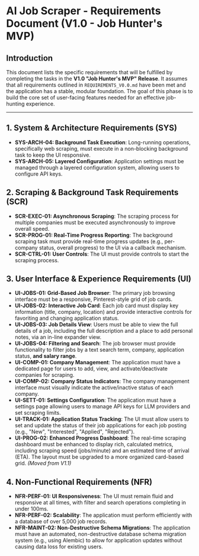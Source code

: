 # AI Job Scraper - Requirements Document (V1.0 - Job Hunter's MVP)

## Introduction

This document lists the specific requirements that will be fulfilled by completing the tasks in the **V1.0 "Job Hunter's MVP" Release**. It assumes that all requirements outlined in `REQUIREMENTS_V0.0.md` have been met and the application has a stable, modular foundation. The goal of this phase is to build the core set of user-facing features needed for an effective job-hunting experience.

---

## 1. System & Architecture Requirements (SYS)

- **SYS-ARCH-04: Background Task Execution**: Long-running operations, specifically web scraping, must execute in a non-blocking background task to keep the UI responsive.
- **SYS-ARCH-05: Layered Configuration**: Application settings must be managed through a layered configuration system, allowing users to configure API keys.

## 2. Scraping & Background Task Requirements (SCR)

- **SCR-EXEC-01: Asynchronous Scraping**: The scraping process for multiple companies must be executed asynchronously to improve overall speed.
- **SCR-PROG-01: Real-Time Progress Reporting**: The background scraping task must provide real-time progress updates (e.g., per-company status, overall progress) to the UI via a callback mechanism.
- **SCR-CTRL-01: User Controls**: The UI must provide controls to start the scraping process.

## 3. User Interface & Experience Requirements (UI)

- **UI-JOBS-01: Grid-Based Job Browser**: The primary job browsing interface must be a responsive, Pinterest-style grid of job cards.
- **UI-JOBS-02: Interactive Job Card**: Each job card must display key information (title, company, location) and provide interactive controls for favoriting and changing application status.
- **UI-JOBS-03: Job Details View**: Users must be able to view the full details of a job, including the full description and a place to add personal notes, via an in-line expander view.
- **UI-JOBS-04: Filtering and Search**: The job browser must provide functionality to filter jobs by a text search term, company, application status, **and salary range**.
- **UI-COMP-01: Company Management**: The application must have a dedicated page for users to add, view, and activate/deactivate companies for scraping.
- **UI-COMP-02: Company Status Indicators**: The company management interface must visually indicate the active/inactive status of each company.
- **UI-SETT-01: Settings Configuration**: The application must have a settings page allowing users to manage API keys for LLM providers and set scraping limits.
- **UI-TRACK-01: Application Status Tracking**: The UI must allow users to set and update the status of their job applications for each job posting (e.g., "New", "Interested", "Applied", "Rejected").
- **UI-PROG-02: Enhanced Progress Dashboard**: The real-time scraping dashboard must be enhanced to display rich, calculated metrics, including scraping speed (jobs/minute) and an estimated time of arrival (ETA). The layout must be upgraded to a more organized card-based grid. *(Moved from V1.1)*

## 4. Non-Functional Requirements (NFR)

- **NFR-PERF-01: UI Responsiveness**: The UI must remain fluid and responsive at all times, with filter and search operations completing in under 100ms.
- **NFR-PERF-02: Scalability**: The application must perform efficiently with a database of over 5,000 job records.
- **NFR-MAINT-02: Non-Destructive Schema Migrations**: The application must have an automated, non-destructive database schema migration system (e.g., using Alembic) to allow for application updates without causing data loss for existing users.
